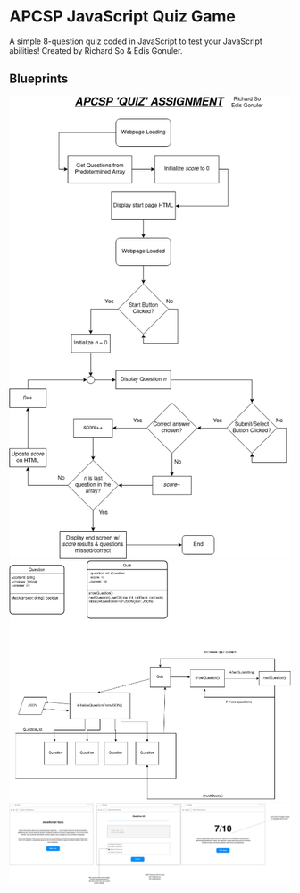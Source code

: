 # APCSP JavaScript Quiz Game

A simple 8-question quiz coded in JavaScript to test your JavaScript abilities! Created by Richard So & Edis Gonuler.

## Blueprints
![Img](/schema/logic.png?raw=true)
![Img](/schema/ERD.png?raw=true)
![Img](/schema/wireframe.png?raw=true)
